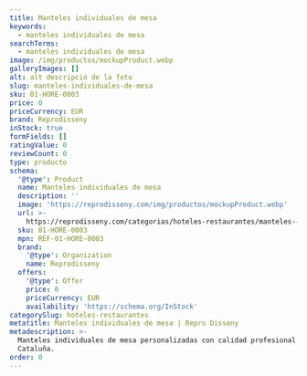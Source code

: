 ```yaml
---
title: Manteles individuales de mesa
keywords:
  - manteles individuales de mesa
searchTerms:
  - manteles individuales de mesa
image: /img/productos/mockupProduct.webp
galleryImages: []
alt: alt descripció de la foto
slug: manteles-individuales-de-mesa
sku: 01-HORE-0003
price: 0
priceCurrency: EUR
brand: Reprodisseny
inStock: true
formFields: []
ratingValue: 0
reviewCount: 0
type: producto
schema:
  '@type': Product
  name: Manteles individuales de mesa
  description: ''
  image: 'https://reprodisseny.com/img/productos/mockupProduct.webp'
  url: >-
    https://reprodisseny.com/categorias/hoteles-restaurantes/manteles--individuales-de-mesa
  sku: 01-HORE-0003
  mpn: REF-01-HORE-0003
  brand:
    '@type': Organization
    name: Reprodisseny
  offers:
    '@type': Offer
    price: 0
    priceCurrency: EUR
    availability: 'https://schema.org/InStock'
categorySlug: hoteles-restaurantes
metatitle: Manteles individuales de mesa | Repro Disseny
metadescription: >-
  Manteles individuales de mesa personalizadas con calidad profesional en
  Cataluña.
order: 0
---
```



